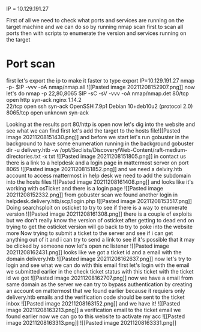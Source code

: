 IP = 10.129.191.27

First of all we need to check what ports and services are running on the target machine and we can do so by running nmap scan first to scan all ports then with scripts to enumerate the version and services running on the target 
# Port scan
first let's export the ip to make it faster to type
export IP=10.129.191.27
nmap -p- $IP -vvv -oA nmap/nmap.all
![[Pasted image 20211208152907.png]]
now let's do 
nmap -p 22,80,8065 $IP -sC -sV -vvv -oA nmap/nmap.det
80/tcp   open  http    syn-ack nginx 1.14.2                                                                                                                   
22/tcp   open  ssh     syn-ack OpenSSH 7.9p1 Debian 10+deb10u2 (protocol 2.0)                                         8065/tcp open  unknown syn-ack           
                                        





Looking at the results port 80/http is open now let's dig into the website and see what we can find 
first let's add the target to the hosts file![[Pasted image 20211208151430.png]]
and before we start let's run gobuster in the background to have some enumeration running in the background 
gobuster dir -u delivery.htb -w /opt/Seclists/Discovery/Web-Content/raft-medium-directories.txt -x txt 
![[Pasted image 20211208151805.png]]
in contact us there is a link to a helpdesk and a login page in mattermost server on port 8065
![[Pasted image 20211208151852.png]] 
and we need a delviry.htb account to access mattermost
in help desk we need to add the subdomain into the hosts files 
![[Pasted image 20211208161408.png]] and looks like it's working with osTicket 
and there is a login page 
![[Pasted image 20211208152332.png]]
from gobuster scan we found another login in 
helpdesk.delivery.htb/scp/login.php
![[Pasted image 20211208153517.png]]
Doing searchsploit on osticket to try to see if there is a way to enumerate version 
![[Pasted image 20211208161308.png]]
there is a couple of exploits but we don't really know the version of osticket
after getting to dead end on trying to get the osticket version will go back to try to poke into the website more 
Now trying to submit a ticket to the server and see if i can get anything out of it and i can try to send a link to see if it's possible that it may be clicked by someone now let's open nc listener 
![[Pasted image 20211208162431.png]] 
looks like we got a ticket id and a email with the domain delivery.htb 
![[Pasted image 20211208162637.png]]
now let's try to login and see what we can do with this email 
first let's login with the email we submitted earlier in the check ticket status with this ticket with the ticket id we got 
![[Pasted image 20211208162707.png]]
now we have  a email from same domain as the server we can try to bypass authentication by creating an account on mattermost that we found earlier because it requiers only delivery.htb emails and the verification code should be sent to the ticket inbox  ![[Pasted image 20211208163152.png]]
and we have it!
![[Pasted image 20211208163213.png]]
a verification email to the ticket email we found earlier 
now we can go to this website to activate my acc 
![[Pasted image 20211208163313.png]]
![[Pasted image 20211208163331.png]]


